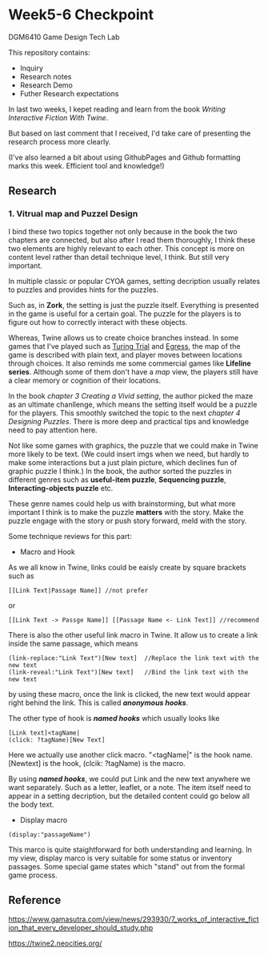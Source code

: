 # Week5-6 Checkpoint

DGM6410 Game Design Tech Lab

This repository contains:


-  Inquiry
-  Research notes
-  Research Demo
-  Futher Research expectations

In last two weeks, I kepet reading and learn from the book *Writing Interactive Fiction With Twine*. 

But based on last comment that I received, I'd take care of presenting the research process more clearly.

(I've also learned a bit about using GithubPages and Github formatting marks this week. Efficient tool and knowledge!)

## Research

### 1. Vitrual map and Puzzel Design 
I bind these two topics together not only because in the book the two chapters are connected, but also after I read them thoroughly, I think these two elements are highly relevant to each other. This concept is more on content level rather than detail technique level, I think. But still very important.

In multiple classic or popular CYOA games, setting decription usually relates to puzzles and provides hints for the puzzles.

Such as, in **Zork**, the setting is just the puzzle itself. Everything is presented in the game is useful for a certain goal. The puzzle for the players is to figure out how to correctly interact with these objects.

Whereas, Twine allows us to create choice branches instead. In some games that I've played such as [
Turing Trial](https://rtgrl.itch.io/turing-trial) and [Egress](https://thealeks.itch.io/egress), the map of the game is described with plain text, and player moves between locations through choices. It also reminds me some commercial games like **Lifeline series**. Although some of them don't have a *map* view, the players still have a clear memory or cognition of their locations.

In the book *chapter 3 Creating a Vivid setting*, the author picked the maze as an ultimate chanllenge, which means the setting itself would be a puzzle for the players. This smoothly switched the topic to the next *chapter 4 Designing Puzzles*. There is more deep and practical tips and knowledge need to pay attention here.

Not like some games with graphics, the puzzle that we could make in Twine more likely to be text. (We could insert imgs when we need, but hardly to make some interactions but a just plain picture, which declines fun of graphic puzzle I think.) In the book, the author sorted the puzzles in different genres such as **useful-item puzzle**, **Sequencing puzzle**, **Interacting-objects puzzle** etc.

These genre names could help us with brainstorming, but what more important I think is to make the puzzle **matters** with the story. Make the puzzle engage with the story or push story forward, meld with the story.

Some technique reviews for this part:

- Macro and Hook

As we all know in Twine, links could be eaisly create by square brackets such as
```
[[Link Text|Passage Name]] //not prefer
```
or
```
[[Link Text -> Passge Name]] [[Passage Name <- Link Text]] //recommend 
```
There is also the other useful link macro in Twine. It allow us to create a link inside the same passage, which means
```
(link-replace:"Link Text")[New text]  //Replace the link text with the new text
(link-reveal:"Link Text")[New text]   //Bind the link text with the new text
```
by using these macro, once the link is clicked, the new text would appear right behind the link. This is called **_anonymous hooks_**.

The other type of hook is **_named hooks_** which usually looks like
```
[Link text]<tagName|
(click: ?tagName)[New Text]
```
Here we actually use another click macro. "<tagName|" is the hook name. [Newtext] is the hook, (clcik: ?tagName) is the macro.

By using **_named hooks_**, we could put Link and the new text anywhere we want separately. Such as a letter, leaflet, or a note. The item itself need to appear in a setting decription, but the detailed content could go below all the body text.

- Display macro

```
(display:"passageName")
```
This marco is quite staightforward for both understanding and learning. In my view, display marco is very suitable for some status or inventory passages. Some special game states which "stand" out from the formal game process.

## Reference
https://www.gamasutra.com/view/news/293930/7_works_of_interactive_fiction_that_every_developer_should_study.php

https://twine2.neocities.org/
